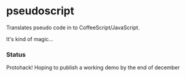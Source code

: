 # pseudoscript #

Translates pseudo code in to CoffeeScript/JavaScript.

It's kind of magic...

### Status ###
Protohack! Hoping to publish a working demo by the end of december